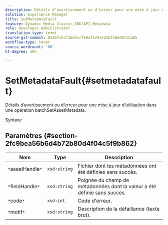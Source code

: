 ```yaml
---
description: Détails d’avertissement ou d’erreur pour une mise à jour d’utilisation dans une opération batchSetAssetMetadata.
solution: Experience Manager
title: SetMetadataFault
feature: Dynamic Media Classic,SDK/API,Metadata
role: Developer,Administrator
translation-type: tm+mt
source-git-commit: 052bfcbcf1bd4ccf60afa7e3325bf58dd07cba85
workflow-type: tm+mt
source-wordcount: '66'
ht-degree: 10%

---
```



# SetMetadataFault{#setmetadatafault}

Détails d’avertissement ou d’erreur pour une mise à jour d’utilisation dans une opération batchSetAssetMetadata.

Syntaxe

## Paramètres {#section-2fc9bea56b6d4b72b80d4f04c5f9b862}

| Nom | Type | Description |
|---|---|---|
| `*`assetHandle`*` | `xsd:string` | Fichier dont les métadonnées ont été définies sans succès. |
| `*`fieldHandle`*` | `xsd:string` | Poignée du champ de métadonnées dont la valeur a été définie sans succès. |
| `*`code`*` | `xsd:int` | Code d&#39;erreur. |
| `*`motif`*` | `xsd:string` | Description de la défaillance (texte brut). |

